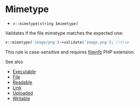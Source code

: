 # Mimetype

- `v::mimetype(string $mimetype)`

Validates if the file mimetype matches the expected one:

```php
v::mimetype('image/png')->validate('image.png'); //true
```

This rule is case-sensitive and requires [fileinfo](http://php.net/fileinfo) PHP extension.

See also

  * [Executable](Executable.md)
  * [File](File.md)
  * [Readable](Readable.md)
  * [Link](Link.md)
  * [Uploaded](Uploaded.md)
  * [Writable](Writable.md)
